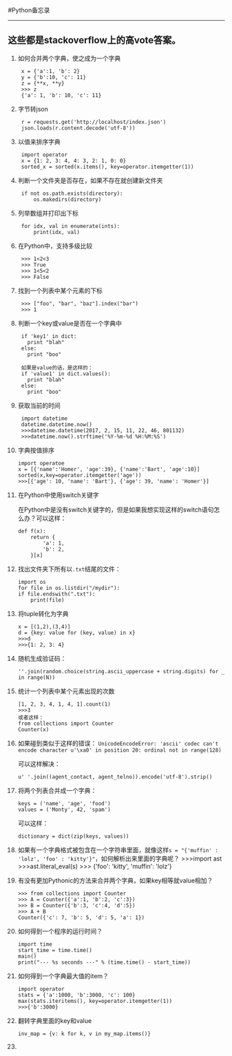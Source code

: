 #Python备忘录

----------
## 这些都是stackoverflow上的高vote答案。

1. 如何合并两个字典，使之成为一个字典

    	x = {'a':1, 'b': 2}
    	y = {'b':10, 'c': 11}
		z = {**x, **y}
		>>> z
		{'a': 1, 'b': 10, 'c': 11}

2. 字节转json

		r = requests.get('http://localhost/index.json')
		json.loads(r.content.decode('utf-8'))

3. 以值来排序字典

		import operator
		x = {1: 2, 3: 4, 4: 3, 2: 1, 0: 0}
		sorted_x = sorted(x.items(), key=operator.itemgetter(1))

4. 判断一个文件夹是否存在，如果不存在就创建新文件夹

		if not os.path.exists(directory):
    		os.makedirs(directory)

5. 列举数组并打印出下标

		for idx, val in enumerate(ints):
    		print(idx, val)

6. 在Python中，支持多级比较

		>>> 1<2<3
		>>> True
		>>> 1<5<2
		>>> False

7. 找到一个列表中某个元素的下标

		>>> ["foo", "bar", "baz"].index("bar")
		>>> 1

8. 判断一个key或value是否在一个字典中

		if 'key1' in dict:
		  print "blah"
		else:
		  print "boo"
		
		如果是value的话，是这样的：
		if 'value1' in dict.values():
		  print "blah"
		else:
		  print "boo"

9. 获取当前的时间

		import datetime
		datetime.datetime.now()
		>>>datetime.datetime(2017, 2, 15, 11, 22, 46, 801132)
		>>>datetime.now().strftime('%Y-%m-%d %H:%M:%S')
10. 字典按值排序

		import operatoe		
		x = [{'name':'Homer', 'age':39}, {'name':'Bart', 'age':10}] 
		sorted(x,key=operator.itemgetter('age'))
		>>>[{'age': 10, 'name': 'Bart'}, {'age': 39, 'name': 'Homer'}]
		
11. 在Python中使用switch关键字

	在Python中是没有switch关键字的，但是如果我想实现这样的switch语句怎么办？可以这样：

		def f(x):
    		return {
		        'a': 1,
		        'b': 2,
		    }[x]		
12. 找出文件夹下所有以`.txt`结尾的文件：

		import os
		for file in os.listdir("/mydir"):
	    if file.endswith(".txt"):
	        print(file)
13. 将tuple转化为字典

		x = [(1,2),(3,4)]
		d = {key: value for (key, value) in x}
		>>>d
		>>>{1: 2, 3: 4}
14. 随机生成验证码：

		''.join(random.choice(string.ascii_uppercase + string.digits) for _ in range(N))
15. 统计一个列表中某个元素出现的次数

		[1, 2, 3, 4, 1, 4, 1].count(1)
		>>>3
		或者这样：
		from collections import Counter
		Counter(x)
16. 如果碰到类似于这样的错误：
		`UnicodeEncodeError: 'ascii' codec can't encode character u'\xa0' in position 20: ordinal not in range(128)`
		
	可以这样解决：

		u' '.join((agent_contact, agent_telno)).encode('utf-8').strip()

17. 将两个列表合并成一个字典：

		keys = ('name', 'age', 'food')
		values = ('Monty', 42, 'spam')

	可以这样：
		
		dictionary = dict(zip(keys, values))

18. 如果有一个字典格式被包含在一个字符串里面，就像这样`s = "{'muffin' : 'lolz', 'foo' : 'kitty'}"`，如何解析出来里面的字典呢？
		>>>import ast
		>>>ast.literal_eval(s)
		>>> {'foo': 'kitty', 'muffin': 'lolz'}
19. 有没有更加Pythonic的方法来合并两个字典，如果key相等就value相加？

		>>> from collections import Counter
		>>> A = Counter({'a':1, 'b':2, 'c':3})
		>>> B = Counter({'b':3, 'c':4, 'd':5})
		>>> A + B
		Counter({'c': 7, 'b': 5, 'd': 5, 'a': 1})
20. 如何得到一个程序的运行时间？

		import time
		start_time = time.time()
		main()
		print("--- %s seconds ---" % (time.time() - start_time))
21. 如何得到一个字典最大值的item？

		import operator
		stats = {'a':1000, 'b':3000, 'c': 100}
		max(stats.iteritems(), key=operator.itemgetter(1))
		>>>{'b':3000}
22. 翻转字典里面的key和value

		inv_map = {v: k for k, v in my_map.items()}
23. 

